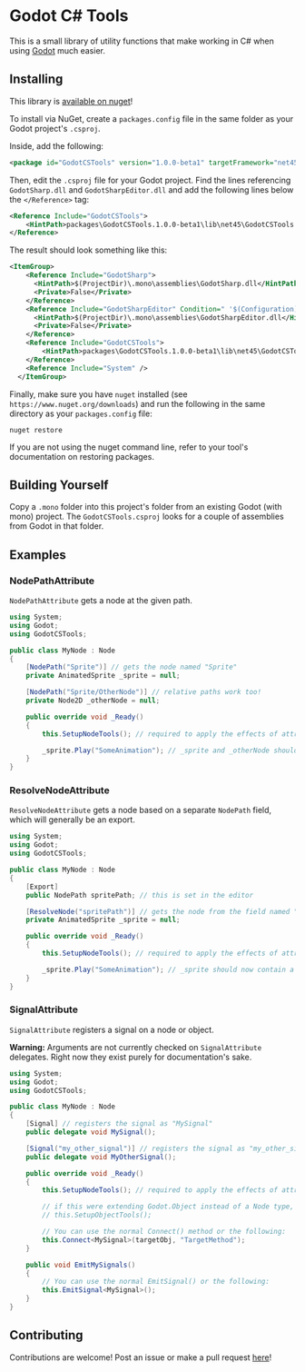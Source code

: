 # Godot C# Tools

This is a small library of utility functions that make working in C# when using [Godot](https://godotengine.org/) much easier.

## Installing

This library is [available on nuget](https://www.nuget.org/packages/GodotCSTools/)!

To install via NuGet, create a `packages.config` file in the same folder as your Godot project's `.csproj`.

Inside, add the following:

```xml
<package id="GodotCSTools" version="1.0.0-beta1" targetFramework="net45" />
```

Then, edit the `.csproj` file for your Godot project. Find the lines referencing `GodotSharp.dll` and `GodotSharpEditor.dll`
and add the following lines below the `</Reference>` tag:

```xml
<Reference Include="GodotCSTools">
    <HintPath>packages\GodotCSTools.1.0.0-beta1\lib\net45\GodotCSTools.dll</HintPath>
</Reference>
```

The result should look something like this:

```xml
<ItemGroup>
    <Reference Include="GodotSharp">
      <HintPath>$(ProjectDir)\.mono\assemblies\GodotSharp.dll</HintPath>
      <Private>False</Private>
    </Reference>
    <Reference Include="GodotSharpEditor" Condition=" '$(Configuration)' == 'Tools' ">
      <HintPath>$(ProjectDir)\.mono\assemblies\GodotSharpEditor.dll</HintPath>
      <Private>False</Private>
    </Reference>
    <Reference Include="GodotCSTools">
        <HintPath>packages\GodotCSTools.1.0.0-beta1\lib\net45\GodotCSTools.dll</HintPath>
    </Reference>
    <Reference Include="System" />
  </ItemGroup>
```

Finally, make sure you have `nuget` installed (see `https://www.nuget.org/downloads`) and run the following in the same directory
as your `packages.config` file:

    nuget restore

If you are not using the nuget command line, refer to your tool's documentation on restoring packages.

## Building Yourself

Copy a `.mono` folder into this project's folder from an existing Godot (with mono) project. The `GodotCSTools.csproj` looks
for a couple of assemblies from Godot in that folder.

## Examples

### NodePathAttribute

`NodePathAttribute` gets a node at the given path.

```csharp
using System;
using Godot;
using GodotCSTools;

public class MyNode : Node
{
    [NodePath("Sprite")] // gets the node named "Sprite"
    private AnimatedSprite _sprite = null;

    [NodePath("Sprite/OtherNode")] // relative paths work too!
    private Node2D _otherNode = null;

    public override void _Ready()
    {
        this.SetupNodeTools(); // required to apply the effects of attributes

        _sprite.Play("SomeAnimation"); // _sprite and _otherNode should now contain nodes!
    }
}
```

### ResolveNodeAttribute

`ResolveNodeAttribute` gets a node based on a separate `NodePath` field, which will generally be an export.

```csharp
using System;
using Godot;
using GodotCSTools;

public class MyNode : Node
{
    [Export]
    public NodePath spritePath; // this is set in the editor

    [ResolveNode("spritePath")] // gets the node from the field named "spritePath"
    private AnimatedSprite _sprite = null;

    public override void _Ready()
    {
        this.SetupNodeTools(); // required to apply the effects of attributes

        _sprite.Play("SomeAnimation"); // _sprite should now contain a node!
    }
}
```

### SignalAttribute

`SignalAttribute` registers a signal on a node or object.

__Warning:__ Arguments are not currently checked on `SignalAttribute` delegates. Right now they exist purely for documentation's sake.


```csharp
using System;
using Godot;
using GodotCSTools;

public class MyNode : Node
{
    [Signal] // registers the signal as "MySignal"
    public delegate void MySignal();

    [Signal("my_other_signal")] // registers the signal as "my_other_signal"
    public delegate void MyOtherSignal();

    public override void _Ready()
    {
        this.SetupNodeTools(); // required to apply the effects of attributes

        // if this were extending Godot.Object instead of a Node type, you might want to use
        // this.SetupObjectTools();

        // You can use the normal Connect() method or the following:
        this.Connect<MySignal>(targetObj, "TargetMethod");
    }

    public void EmitMySignals()
    {
        // You can use the normal EmitSignal() or the following:
        this.EmitSignal<MySignal>();
    }
}
```

## Contributing

Contributions are welcome! Post an issue or make a pull request [here](https://github.com/redxdev/GodotCSTools/issues)!